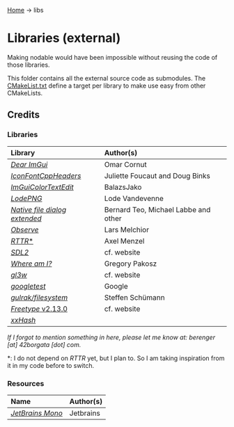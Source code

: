 [Home](../README.md) -> libs

# Libraries (external)

Making nodable would have been impossible without reusing the code of those libraries.

This folder contains all the external source code as submodules. The [CMakeList.txt](CMakeLists.txt) define a target per library to make use easy from other CMakeLists.

## Credits
### Libraries

| Library                                                                              | Author(s)                            |
|:-------------------------------------------------------------------------------------|:-------------------------------------|
| [*Dear ImGui*]( https://github.com/omarcornut/imgui)                                 | Omar Cornut                          |
| [*IconFontCppHeaders*](https://github.com/juliettef/IconFontCppHeaders)              | Juliette Foucaut and Doug Binks      |
| [*ImGuiColorTextEdit*](https://github.com/BalazsJako/ImGuiColorTextEdit)             | BalazsJako                           |
| [*LodePNG*]( https://github.com/lvandeve/lodepng)                                    | Lode Vandevenne                      |
| [*Native file dialog extended*](https://github.com/btzy/nativefiledialog-extended)   | Bernard Teo, Michael Labbe and other |
| [*Observe*]( https://github.com/TheLartians/Observe)                                 | Lars Melchior                        |
| [*RTTR**](https://github.com/rttrorg/rttr)                                           | Axel Menzel                          |
| [*SDL2*](https://www.libsdl.org/)                                                    | cf. website                          |
| [*Where am I?*](https://github.com/gpakosz/whereami.git)                             | Gregory Pakosz                       |
| [*gl3w*](https://github.com/skaslev/gl3w)                                            | cf. website                          |
| [*googletest*](https://github.com/google/googletest)                                 | Google                               |
| [*gulrak/filesystem*]()                                                              | Steffen Schümann                     |
| [*Freetype* v2.13.0](https://github.com/freetype/freetype/tree/VER-2-13-0)           | cf. website                          |
| [*xxHash*](https://github.com/Cyan4973/xxHash)
_If I forgot to mention something in here, please let me know at: berenger [at] 42borgata [dot] com._

*: I do not depend on *RTTR* yet, but I plan to. So I am taking inspiration from it in my code before to switch.


### Resources

| Name                                                    | Author(s) |
|:--------------------------------------------------------|:----------|
| [*JetBrains Mono*]( https://www.jetbrains.com/lp/mono/) | Jetbrains |